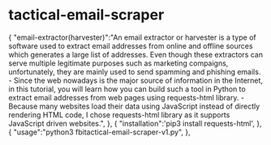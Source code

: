 # tactical-email-scraper
{   "email-extractor(harvester)":"An email extractor or harvester is a type of software used to extract email addresses from online and offline sources which generates a large list of addresses. Even though these extractors can serve multiple legitimate purposes such as marketing compaigns, unfortunately, they are mainly used to send spamming and phishing emails. - Since the web nowadays is the major source of information in the Internet, in this tutorial, you will learn how you can build such a tool in Python to extract email addresses from web pages using requests-html library. - Because many websites load their data using JavaScript instead of directly rendering HTML code, I chose requests-html library as it supports JavaScript driven websites.", }, {   "installation":'pip3 install requests-html', }, {   "usage":"python3 fbitactical-email-scraper-v1.py", },
